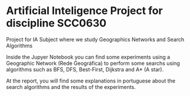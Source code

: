 # Artificial Inteligence Project for discipline SCC0630
Project for IA Subject where we study Geographics Networks and Search Algorithms  

Inside the Jupyer Notebook you can find some experiments using a Geographic Network (Rede Geográfica) to perform some searchs using algorithms such as BFS, DFS, Best-First, Dijkstra and A* (A star).

At the report, you will find some explanations in portuguese about the search algorithms and the results of the experiments.
